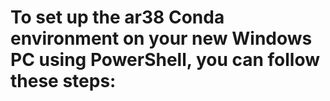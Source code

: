 # To set up the ar38 Conda environment on your new Windows PC using PowerShell, you can follow these steps:
